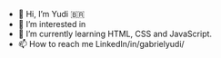 
- 👋 Hi, I’m Yudi 🇧🇷
- 👀 I’m interested in 
- 🌱 I’m currently learning HTML, CSS and JavaScript.
- 📫 How to reach me LinkedIn/in/gabrielyudi/

<!---
yudistation/yudistation is a ✨ special ✨ repository because its `README.md` (this file) appears on your GitHub profile.
You can click the Preview link to take a look at your changes.
--->
